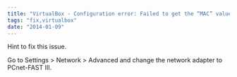 ```yaml
---
title: "VirtualBox - Configuration error: Failed to get the “MAC” value"
tags: "fix,virtualbox"
date: "2014-01-09"
---
```


Hint to fix this issue.

Go to Settings > Network > Advanced and change the network adapter to PCnet-FAST III.
